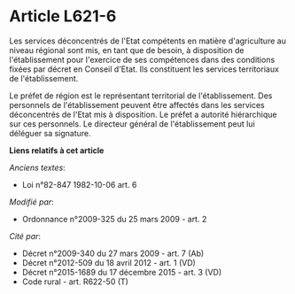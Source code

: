 # Article L621-6

Les services déconcentrés de l'Etat compétents en matière d'agriculture au niveau régional sont mis, en tant que de besoin, à
disposition de l'établissement pour l'exercice de ses compétences dans des conditions fixées par décret en Conseil d'Etat.
Ils constituent les services territoriaux de l'établissement. 

Le préfet de région est le représentant territorial de l'établissement. Des personnels de l'établissement peuvent être
affectés dans les services déconcentrés de l'Etat mis à disposition. Le préfet a autorité hiérarchique sur ces personnels. Le
directeur général de l'établissement peut lui déléguer sa signature.

**Liens relatifs à cet article**

_Anciens textes_:

  - Loi n°82-847 1982-10-06 art. 6

_Modifié par_:

  - Ordonnance n°2009-325 du 25 mars 2009 - art. 2

_Cité par_:

  - Décret n°2009-340 du 27 mars 2009 - art. 7 (Ab)
  - Décret n°2012-509 du 18 avril 2012 - art. 1 (VD)
  - Décret n°2015-1689 du 17 décembre 2015 - art. 3 (VD)
  - Code rural - art. R622-50 (T)
